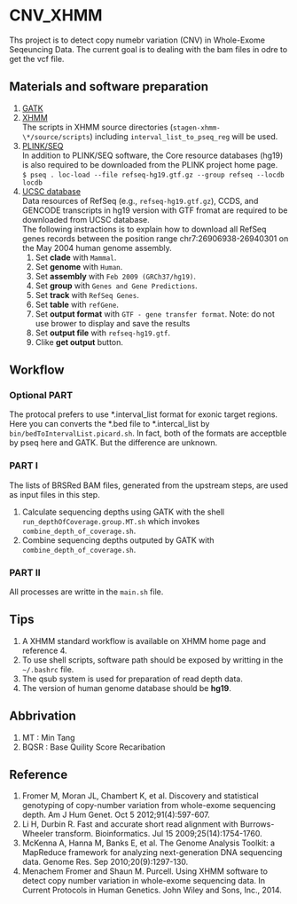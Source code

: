# CNV_XHMM

Ths project is to detect copy numebr variation (CNV) in Whole-Exome Seqeuncing Data. The current goal is to dealing with the bam files in odre to get the vcf file.


## Materials and software preparation

1. [GATK](https://software.broadinstitute.org/gatk/download/) 
1. [XHMM](http://atgu.mgh.harvard.edu/xhmm/tutorial.shtml) <br />
The scripts in XHMM source directories (`stagen-xhmm-\*/source/scripts`) including `interval_list_to_pseq_reg` will be used.
1. [PLINK/SEQ](http://atgu.mgh.harvard.edu/plinkseq/download.shtml) <br />
In addition to PLINK/SEQ software, the Core resource databases (hg19) is also required to be downloaded from the PLINK project home page.<br />
`$ pseq . loc-load --file refseq-hg19.gtf.gz --group refseq --locdb locdb`
1. [UCSC database](https://genome.ucsc.edu/cgi-bin/hgTables) <br />
Data resources of RefSeq (e.g., `refseq-hg19.gtf.gz`), CCDS, and GENCODE transcripts in hg19 version with GTF fromat are required to be downloaded from UCSC database.<br />
The following instractions is to explain how to download all RefSeq genes records between the position range chr7:26906938-26940301 on the May 2004 human genome assembly.
    1. Set **clade** with `Mammal`.
    1. Set **genome** with `Human`.
    1. Set **assembly** with `Feb 2009 (GRCh37/hg19)`.
    1. Set **group** with `Genes and Gene Predictions`.
    1. Set **track** with `RefSeq Genes`.
    1. Set **table** with `refGene`.
    1. Set **output format** with `GTF - gene transfer format`. Note: do not use brower to display and save the results
    1. Set **output file** with `refseq-hg19.gtf`.
    1. Clike **get output** button.

## Workflow

### Optional PART <br />
  The protocal prefers to use *.interval_list format for exonic target regions. Here you can converts the *.bed file to *.intercal_list by `bin/bedToIntervalList.picard.sh`. In fact, both of the formats are acceptble by pseq here and GATK. But the difference are unknown.  

### PART I

The lists of BRSRed BAM files, generated from the upstream steps, are used as input files in this step.

1. Calculate sequencing depths using GATK with the shell `run_depthOfCoverage.group.MT.sh` which invokes `combine_depth_of_coverage.sh`.
1. Combine sequencing depths outputed by GATK with `combine_depth_of_coverage.sh`.  


### PART II

All processes are writte in the `main.sh` file.



## Tips

1. A XHMM standard workflow is available on XHMM home page and reference 4.
1. To use shell scripts, software path should be exposed by writting in the `~/.bashrc` file. 
1. The qsub system is used for preparation of read depth data.
1. The version of human genome database should be **hg19**.



## Abbrivation

1. MT : Min Tang <br />
1. BQSR : Base Quility Score Recaribation <br />




## Reference

1.	Fromer M, Moran JL, Chambert K, et al. Discovery and statistical genotyping of copy-number variation from whole-exome sequencing depth. Am J Hum Genet. Oct 5 2012;91(4):597-607. 
1.	Li H, Durbin R. Fast and accurate short read alignment with Burrows-Wheeler transform. Bioinformatics. Jul 15 2009;25(14):1754-1760.
1.	McKenna A, Hanna M, Banks E, et al. The Genome Analysis Toolkit: a MapReduce framework for analyzing next-generation DNA sequencing data. Genome Res. Sep 2010;20(9):1297-130.
1.  Menachem Fromer and Shaun M. Purcell. Using XHMM software to detect copy number variation in whole-exome sequencing data. In Current Protocols in Human Genetics. John Wiley and Sons, Inc., 2014.



